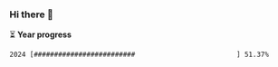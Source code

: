 ### Hi there :wave:

:hourglass_flowing_sand: **Year progress**

```txt
2024 [#########################                         ] 51.37%
```
